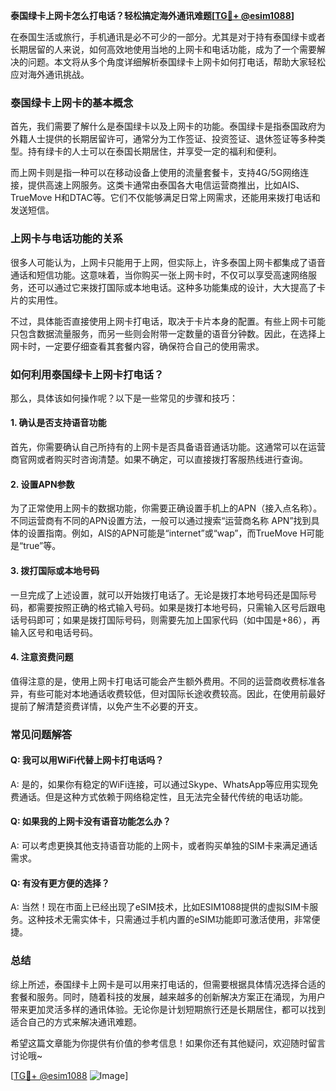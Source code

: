 **泰国绿卡上网卡怎么打电话？轻松搞定海外通讯难题[[TG💪+ @esim1088](https://t.me/s/esim1088)]**

在泰国生活或旅行，手机通讯是必不可少的一部分。尤其是对于持有泰国绿卡或者长期居留的人来说，如何高效地使用当地的上网卡和电话功能，成为了一个需要解决的问题。本文将从多个角度详细解析泰国绿卡上网卡如何打电话，帮助大家轻松应对海外通讯挑战。

### 泰国绿卡上网卡的基本概念

首先，我们需要了解什么是泰国绿卡以及上网卡的功能。泰国绿卡是指泰国政府为外籍人士提供的长期居留许可，通常分为工作签证、投资签证、退休签证等多种类型。持有绿卡的人士可以在泰国长期居住，并享受一定的福利和便利。

而上网卡则是指一种可以在移动设备上使用的流量套餐卡，支持4G/5G网络连接，提供高速上网服务。这类卡通常由泰国各大电信运营商推出，比如AIS、TrueMove H和DTAC等。它们不仅能够满足日常上网需求，还能用来拨打电话和发送短信。

### 上网卡与电话功能的关系

很多人可能认为，上网卡只能用于上网，但实际上，许多泰国上网卡都集成了语音通话和短信功能。这意味着，当你购买一张上网卡时，不仅可以享受高速网络服务，还可以通过它来拨打国际或本地电话。这种多功能集成的设计，大大提高了卡片的实用性。

不过，具体能否直接使用上网卡打电话，取决于卡片本身的配置。有些上网卡可能只包含数据流量服务，而另一些则会附带一定数量的语音分钟数。因此，在选择上网卡时，一定要仔细查看其套餐内容，确保符合自己的使用需求。

### 如何利用泰国绿卡上网卡打电话？

那么，具体该如何操作呢？以下是一些常见的步骤和技巧：

#### 1. 确认是否支持语音功能

首先，你需要确认自己所持有的上网卡是否具备语音通话功能。这通常可以在运营商官网或者购买时咨询清楚。如果不确定，可以直接拨打客服热线进行查询。

#### 2. 设置APN参数

为了正常使用上网卡的数据功能，你需要正确设置手机上的APN（接入点名称）。不同运营商有不同的APN设置方法，一般可以通过搜索“运营商名称 APN”找到具体的设置指南。例如，AIS的APN可能是“internet”或“wap”，而TrueMove H可能是“true”等。

#### 3. 拨打国际或本地号码

一旦完成了上述设置，就可以开始拨打电话了。无论是拨打本地号码还是国际号码，都需要按照正确的格式输入号码。如果是拨打本地号码，只需输入区号后跟电话号码即可；如果是拨打国际号码，则需要先加上国家代码（如中国是+86），再输入区号和电话号码。

#### 4. 注意资费问题

值得注意的是，使用上网卡打电话可能会产生额外费用。不同的运营商收费标准各异，有些可能对本地通话收费较低，但对国际长途收费较高。因此，在使用前最好提前了解清楚资费详情，以免产生不必要的开支。

### 常见问题解答

#### Q: 我可以用WiFi代替上网卡打电话吗？
A: 是的，如果你有稳定的WiFi连接，可以通过Skype、WhatsApp等应用实现免费通话。但是这种方式依赖于网络稳定性，且无法完全替代传统的电话功能。

#### Q: 如果我的上网卡没有语音功能怎么办？
A: 可以考虑更换其他支持语音功能的上网卡，或者购买单独的SIM卡来满足通话需求。

#### Q: 有没有更方便的选择？
A: 当然！现在市面上已经出现了eSIM技术，比如ESIM1088提供的虚拟SIM卡服务。这种技术无需实体卡，只需通过手机内置的eSIM功能即可激活使用，非常便捷。

### 总结

综上所述，泰国绿卡上网卡是可以用来打电话的，但需要根据具体情况选择合适的套餐和服务。同时，随着科技的发展，越来越多的创新解决方案正在涌现，为用户带来更加灵活多样的通讯体验。无论你是计划短期旅行还是长期居住，都可以找到适合自己的方式来解决通讯难题。

希望这篇文章能为你提供有价值的参考信息！如果你还有其他疑问，欢迎随时留言讨论哦~

[[TG💪+ @esim1088](https://t.me/s/esim1088) ![Image](https://i.postimg.cc/4NQfJmqS/Snipaste-2025-05-13-00-14-12.png)]
